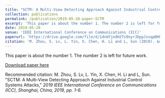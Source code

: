 ```yaml
---
title: "SCTM: A Multi-View Detecting Approach Against Industrial Control Systems Attacks"
collection: publications
permalink: /publication/2019-05-20-paper-SCTM
excerpt: 'This paper is about the number 1. The number 2 is left for future work.'
date: 2019-05-20
venue: 'IEEE International Conference on Communications (ICC)'
paperurl: 'https://drive.google.com/file/d/1dnkFjndH2Ts9nyrJDppJssqpBHk1yqPm/view'
citation: 'M. Zhou, S. Lv, L. Yin, X. Chen, H. Li and L, Sun (2019). &quot;Paper Title Number 1.&quot; <i>Journal 1</i>. 1(1).'
---
```

This paper is about the number 1. The number 2 is left for future work.

[Download paper here](https://drive.google.com/file/d/1dnkFjndH2Ts9nyrJDppJssqpBHk1yqPm/view)

Recommended citation: M. Zhou, S. Lv, L. Yin, X. Chen, H. Li and L, Sun. "SCTM: A Multi-View Detecting Approach Against Industrial Control Systems Attacks," <i>2019 IEEE International Conference on Communications (ICC), Shanghai, China, 2019, pp. 1-6.</i>
